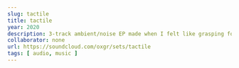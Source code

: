 ```yaml
---
slug: tactile
title: tactile
year: 2020
description: 3-track ambient/noise EP made when I felt like grasping for my life finally gave me haptic feedback.
collaborator: none
url: https://soundcloud.com/oxgr/sets/tactile
tags: [ audio, music ]
---
```

